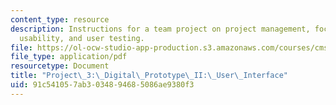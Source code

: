 ```yaml
---
content_type: resource
description: Instructions for a team project on project management, focus design iteration,
  usability, and user testing.
file: https://ol-ocw-studio-app-production.s3.amazonaws.com/courses/cms-611j-creating-video-games-fall-2014/91c541057ab3034894685086ae9380f3_MITCMS_611JF14_project3.pdf
file_type: application/pdf
resourcetype: Document
title: "Project\_3:\_Digital\_Prototype\_II:\_User\_Interface"
uid: 91c54105-7ab3-0348-9468-5086ae9380f3
---
```


